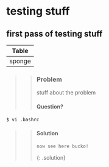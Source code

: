 # testing stuff

## first pass of testing stuff

| Table |
| --- |
| sponge |

> > ### Problem
> > stuff about the problem
> > #### Question?

~~~bash
$ vi .bashrc
~~~
> > #### Solution
> > ```
> > now see here bucko!
> > ```
> > {: .solution}
